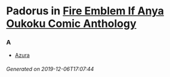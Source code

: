 # Padorus in [Fire Emblem If Anya Oukoku Comic Anthology](https://myanimelist.net/manga/95506/Fire_Emblem_If_Anya_Oukoku_Comic_Anthology)

### A
* [Azura](https://github.com/shadow578/Project-Padoru/blob/master/table-of-contents/characters/Azura.md)

###### Generated on 2019-12-06T17:07:44
